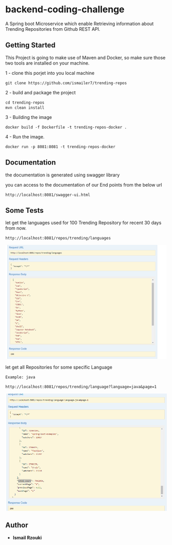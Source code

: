 # backend-coding-challenge

A Spring boot Microservice which enable Retrieving information about Trending Repositories from Github REST API. 

## Getting Started

This Project is going to make use of Maven and Docker, so make sure those two tools are installed on your machine.


1 - clone this porjet into you local machine

```
git clone https://github.com/ismailer7/trending-repos
```

2 - build and package the project

```
cd trending-repos
mvn clean install
```

3 - Building the image

```
docker build -f Dockerfile -t trending-repos-docker .
```

4 - Run the image.

```
docker run -p 8081:8081 -t trending-repos-docker
```


## Documentation

the documentation is generated using swagger library

you can access to the documentation of our End points from the below url

```
http://localhost:8081/swagger-ui.html
```

## Some Tests

let get the languages used for 100 Trending Repository for recent 30 days from now.

```
http://localhost:8081/repos/trending/languages
```

![alt text](https://github.com/ismailer7/trending-repos/blob/master/src/main/resources/static/image-1.PNG?raw=true)

let get all Repositories for some specific Language

```
Example: java
```

```
http://localhost:8081/repos/trending/language?language=java&page=1
```

![alt text](https://github.com/ismailer7/trending-repos/blob/master/src/main/resources/static/image-2.PNG?raw=true)

## Author

* **Ismail Rzouki**
